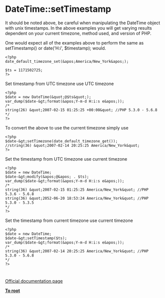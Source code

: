 # DateTime::setTimestamp





It should be noted above, be careful when manipulating the DateTime object with unix timestamps.
In the above examples you will get varying results dependent on your current timezone, method used, and version of PHP.

One would expect all of the examples above to perform the same as setTimestamp() or date(&apos;H:i&apos;, $timestamp); would.



```
<?php
date_default_timezone_set(&apos;America/New_York&apos;);

$ts = 1171502725;
?>
```


Set timestamp from UTC timezone use UTC timezone


```
<?php
$date = new DateTime(&quot;@$ts&quot;); 
var_dump($date-&gt;format(&apos;Y-m-d H:i:s e&apos;));
/*
string(26) &quot;2007-02-15 01:25:25 +00:00&quot; //PHP 5.3.0 - 5.6.8
*/
?>
```


To convert the above to use the current timezone simply use


```
<?php
$date-&gt;setTimezone(date_default_timezone_get());
//string(36) &quot;2007-02-14 20:25:25 America/New_York&quot;
?>
```


Set the timestamp from UTC timezone use current timezone


```
<?php
$date = new DateTime;
$date-&gt;modify(&apos;@&apos; . $ts); 
var_dump($date-&gt;format(&apos;Y-m-d H:i:s e&apos;));
/*
string(36) &quot;2007-02-15 01:25:25 America/New_York&quot; //PHP 5.3.6 - 5.6.8
string(36) &quot;2052-06-20 18:53:24 America/New_York&quot; //PHP 5.3.0 - 5.3.5
*/
?>
```


Set the timestamp from current timezone use current timezone


```
<?php
$date = new DateTime;
$date-&gt;setTimestamp($ts); 
var_dump($date-&gt;format(&apos;Y-m-d H:i:s e&apos;));
/*
string(36) &quot;2007-02-14 20:25:25 America/New_York&quot; //PHP 5.3.0 - 5.6.8
*/
?>
```



  

#

[Official documentation page](https://www.php.net/manual/en/datetime.settimestamp.php)

**[To root](/README.md)**